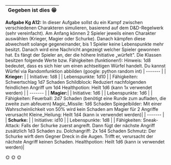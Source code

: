 
| Gegeben ist dies :grin: |
| ------- |
**Aufgabe Kg A12:** In dieser Aufgabe sollst du ein Kampf zwischen verschiedenen Charakteren simulieren, basierend auf dem D&D-Regelwerk (sehr vereinfacht). Am Anfang können 2 Spieler jeweils einen Charakter auswählen (Krieger, Magier oder Schurke). Danach kämpfen diese abwechselt solange gegeneinander, bis 1 Spieler keine Lebenspunkte mehr besitzt. Danach wird eine Nachricht angezeigt welcher Spieler gewonnen hat. Es fängt der Spieler an, der die höhere Initiative „würfelt". Die Klassen besitzen folgende Werte bzw. Fähigkeiten (funktionen!):
Hinweis: 1d8 bedeutet, dass es sich hier um einen achtseitigen Würfel handelt. Du kannst Würfel via Randomfunktion abbilden (google: python random int)
| ------- |
| **Krieger:** |
| Initiative: 1d8 |
| Lebenspunkte: 1d10 |
| Fähigkeiten: Schwertschlag 1d7 Schaden 
Schildblock: Reduziert nachfolgenden feindlichen Angriff um 1d4
Healthpotion: Heilt 1d6 (kann 1x verwendet werden) |
| ------- |
| **Magier:**|
| Initiative: 1d6 |
| Lebenspunkte: 1d6 |
| Fähigkeiten: 
Feuerball: 2d7 Schaden (benötigt eine Runde zum aufladen, die zweite zum abfeuern) 
Magic_Missile: 1d6 Schaden
Spiegelbilder: Mit einer Wahrscheinlichkeit von 50% wird kein Schaden am Magier für 2 Angriffe verursacht
Kleine_Heilung: Heilt 1d4 (kann ix verwendet werden)|
| ------- |
| **Schurke:** |
| Initiative: id10 |
| Lebenspunkte: 1d8 |
| Fähigkeiten: Sneak-Attack: Falls der Schurke zuerst angreift. Dann fügt der nächste Angriff zusätzlich 1d3 Schaden zu. 
Dolchangriff: 2x 1d4 Schaden
Schmutz: Der Schurke wirft dem Gegner Dreck in die Augen. Trifft er, verursacht der nächste Angriff keinen Schaden.
Healthpotion: Heilt 1d6 (kann ix verwendet werden)|

:sun_with_face: :sun_with_face: :sun_with_face:
